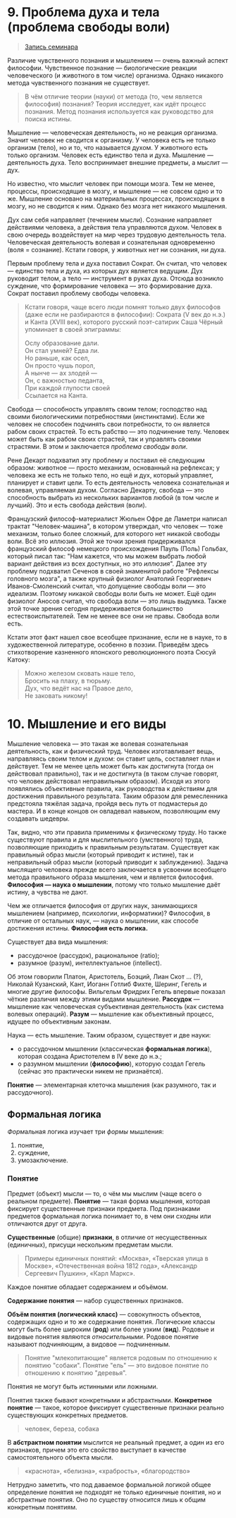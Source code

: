 # 9. Проблема духа и тела (проблема свободы воли)

> [Запись семинара](https://drive.google.com/open?id=0B_ciiYZxHJLSSmxzVG9wQ2lOSkE)

Различие чувственного познания и мышлением — очень важный аспект философии.
Чувственное познание — биологические реакции человеческого (и животного в том числе) организма.
Однако никакого метода чувственного познания не существует.

> В чём отличие теории (науки) от метода (то, чем является философия) познания?
> Теория исследует, как идёт процесс познания.
> Метод познания используется как руководство для поиска истины.

Мышление — человеческая деятельность, но не реакция организма.
Значит человек не сводится к организму.
У человека есть не только организм (тело), но и то, что называется духом.
У животного есть только организм.
Человек есть единство тела и духа.
Мышление — деятельность духа.
Тело воспринимает внешние предметы, а мыслит — дух.

Но известно, что мыслит человек при помощи мозга.
Тем не менее, процессы, происходящие в мозгу, и мышление — не совсем одно и то же.
Мышление основано на материальных процессах, происходящих в мозгу, но не сводится к ним.
Однако без мозга нет никакого мышления.

Дух сам себя направляет (течением мысли).
Сознание направляет действиями человека, а действия тела управляются духом.
Человек в свою очередь воздействует на мир через трудовую деятельность тела.
Человеческая деятельность волевая и сознательная одновременно (воля = сознание).
Кстати говоря, у животных нет ни сознания, ни духа.

Первым проблему тела и духа поставил Сократ.
Он считал, что человек — единство тела и духа, из которых дух является ведущим.
Дух руководит телом, а тело — инструмент в руках духа.
Отсюда возникло суждение, что формирование человека — это формирование духа.
Сократ поставил проблему свободы человека.

> Кстати говоря, чаще всего люди помнят только двух философов (даже если не разбираются в философии): Сократа (V век до н.э.) и Канта (XVIII век), которого русский поэт-сатирик Саша Чёрный упоминает в своей эпиграммы:
>
> Ослу образование дали.<br>
> Он стал умней? Едва ли.<br>
> Но раньше, как осел,<br>
> Он просто чушь порол,<br>
> А нынче — ах злодей —<br>
> Он, с важностью педанта,<br>
> При каждой глупости своей<br>
> Ссылается на Канта.

Свобода — способность управлять своим телом; господство над своими биологическими потребностями (инстинктами).
Если же человек не способен подчинять свои потребности, то он является рабом своих страстей.
То есть рабство — это подчинение телу.
Человек может быть как рабом своих страстей, так и управлять своими страстями.
В этом и заключается _проблема свободы воли_.

Рене Декарт подхватил эту проблему и поставил её следующим образом: животное — просто механизм, основанный на рефлексах; у человека же есть не только тело, но ещё и дух, который управляет, планирует и ставит цели.
То есть деятельность человека сознательная и волевая, управляемая духом.
Согласно Декарту, свобода — это способность выбрать из нескольких вариантов любой (в том числе и лучший).
Это и есть свобода действия (воли).

Французский философ-материалист Жюльен Офре де Ламетри написал трактат "Человек-машина", в котором утверждал, что человек — тоже механизм, только более сложный, для которого нет никакой свободы воли.
Всё это иллюзия.
Этой же точки зрения придерживался французский философ немецкого происхождения Пауль (Поль) Гольбах, который писал так: "Нам кажется, что мы можем выбрать любой вариант действия из всех доступных, но это _иллюзия_".
Далее эту проблему подхватил Сеченов в своей знаменитой работе "Рефлексы головного мозга", а также крупный физиолог Анатолий Георгиевич  Иванов-Смоленский считал, что допущение свободы воли — это идеализм.
Поэтому никакой свободы воли быть не может.
Ещё один физиолог Аносов считал, что свобода воли — это лишь выдумка.
Также этой точке зрения сегодня придерживается большинство естествоиспытателей.
Тем не менее все они не правы.
Свобода воли есть.

Кстати этот факт нашел свое всеобщее признание, если не в науке, то в художественной литературе, особенно в поэзии.
Приведём здесь стихотворение казненного японского революционного поэта Сюсуй Катоку:
> Можно железом сковать наше тело,<br>
> Бросить на плаху, в тюрьму.<br>
> Дух, что ведёт нас на Правое дело,<br>
> Не заковать никому!


# 10. Мышление и его виды

Мышление человека — это такая же волевая сознательная деятельность, как и физический труд.
Человек изготавливает вещь, направляясь своим телом и духом: он ставит цель, составляет план и действует.
Тем не менее цель может быть как достигнута (тогда он действовал правильно), так и не достигнута (в таком случае говорят, что человек действовал неправильным образом).
Исходя из этого появлялись объективные правила, как руководства к действиям для достижения правильного результата.
Таким образом для ремесленника предстояла тяжёлая задача, пройдя весь путь от подмастерья до мастера.
И в конце концов он овладевал навыком, позволяющим ему создавать шедевры.

Так, видно, что эти правила применимы к физическому труду.
Но также существуют правила и для мыслительного (умственного) труда, позволяющие приходить к правильным результатам.
Существует как правильный образ мысли (который приводит к истине), так и неправильный образ мысли (который приводит к заблуждению).
Задача мыслящего человека прежде всего заключается в усвоении всеобщего метода правильного образа мышления, чем и является философия.
__Философия — наука о мышлении__, потому что только мышление даёт истину, а чувства не дают.

Чем же отличается философия от других наук, занимающихся мышлением (например, психологии, информатики)?
Философия, в отличие от остальных наук, — наука о мышлении, как способе достижения истины.
**Философия есть логика.**

Существует два вида мышления:
- рассудочное (рассудок), рациональное (ratio);
- разумное (разум), интеллектуальное (intellect).

Об этом говорили Платон, Аристотель, Боэций, Лиан Скот ... (?), Николай Кузанский, Кант, Иоганн Готлиб Фихте, Шеринг, Гегель и многие другие философы.
Вильгельм Фридрих Гегель впервые показал чёткие различия между этими видами мышление.
__Рассудок__ — мышление как человеческая субъективная деятельность (как система волевых операций).
__Разум__ — мышление как объективный процесс, идущее по объективным законам.

Наука — есть мышление.
Таким образом, существует и две науки:
- о рассудочном мышлении (классическая **формальная логика**), которая создана Аристотелем в IV веке до н.э.;
- о разумном мышлении (__философию__), которую создал Гегель (сейчас это практически никем не признаётся).

__Понятие__ — элементарная клеточка мышления (как разумного, так и рассудочного).

## Формальная логика

*Форм*альная логика изучает три *формы* мышления:
1. понятие,
2. суждение,
3. умозаключение.

### Понятие

Предмет (объект) мысли — то, о чём мы мыслим (чаще всего о реальном предмете).
**Понятие** — такая форма мышления, которая фиксирует существенные признаки предмета.
Под признаками предметов формальная логика понимает то, в чем они сходны или отличаются друг от друга.

__Существенные__ (общие) __признаки__, в отличие от несущественных (единичных), присущи нескольким предметам мысли.
> Примеры единичных понятий: «Москва», «Тверская улица в Москве», «Отечественная война 1812 года», «Александр Сергеевич Пушкин», «Карл Маркс».

Каждое понятие обладает содержанием и объёмом.

__Содержание понятия__ — набор существенных признаков.

__Объём понятия (логический класс)__ — совокупность объектов, содержащих одно и то же содержание понятия.
Логические классы могут быть более широким (__род__) или более узким (__вид__).
Родовые и видовые понятия являются _относительными_.
Родовое понятие называют подчиняющим, а видовое — подчиненным.
> Понятие "млекопитающие" является родовым по отношению к понятию "собаки".
> Понятие "ель" — это видовое понятие по отношению к понятию "деревья".

Понятия не могут быть истинными или ложными.

Понятия также бывают конкретными и абстрактными.
__Конкретное понятие__ — такое, которое фиксирует существенные признаки реально существующих конкретных предметов.
> человек, береза, собака

В __абстрактном понятии__ мыслится не реальный предмет, а один из его признаков, причем это его свойство выступает в качестве самостоятельного объекта мысли.
> «краснота», «белизна», «храбрость», «благородство»

Нетрудно заметить, что под даваемое формальной логикой общее определение понятия не подходят не только единичные понятия, но и абстрактные понятия. Оно по существу относится лишь к общим конкретным понятиям.
